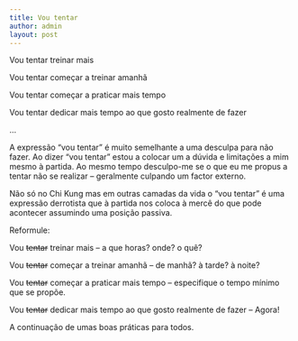 ```yaml
---
title: Vou tentar
author: admin
layout: post
---
```

Vou tentar treinar mais

Vou tentar começar a treinar amanhã

Vou tentar começar a praticar mais tempo

Vou tentar dedicar mais tempo ao que gosto realmente de fazer

&#8230;

A expressão &#8220;vou tentar&#8221; é muito semelhante a uma desculpa para não fazer. Ao dizer &#8220;vou tentar&#8221; estou a colocar um a dúvida e limitações a mim mesmo à partida. Ao mesmo tempo desculpo-me se o que eu me propus a tentar não se realizar &#8211; geralmente culpando um factor externo.

Não só no Chi Kung mas em outras camadas da vida o &#8220;vou tentar&#8221; é uma expressão derrotista que à partida nos coloca à mercê do que pode acontecer assumindo uma posição passiva.

Reformule:

Vou <del>tentar</del> treinar mais &#8211; a que horas? onde? o quê?

Vou <del>tentar</del> começar a treinar amanhã &#8211; de manhã? à tarde? à noite?

Vou <del>tentar</del> começar a praticar mais tempo &#8211; especifique o tempo mínimo que se propõe.

Vou <del>tentar</del> dedicar mais tempo ao que gosto realmente de fazer &#8211; Agora!

A continuação de umas boas práticas para todos.
